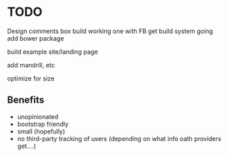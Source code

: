 TODO
====

Design comments box
build working one with FB
get build system going
add bower package

build example site/landing page

add mandrill, etc

optimize for size





Benefits
--------

- unopinionated
- bootstrap friendly
- small (hopefully)
- no third-party tracking of users (depending on what info oath providers get....)
